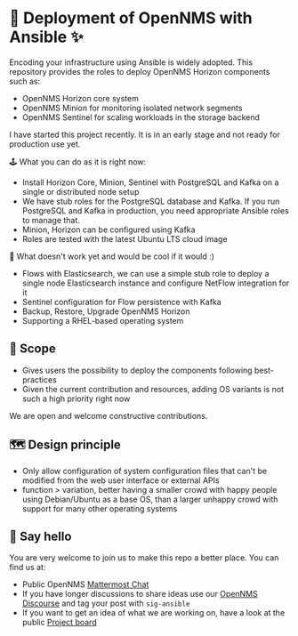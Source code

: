 # 🚀 Deployment of OpenNMS with Ansible ✨

Encoding your infrastructure using Ansible is widely adopted.
This repository provides the roles to deploy OpenNMS Horizon components such as:

* OpenNMS Horizon core system
* OpenNMS Minion for monitoring isolated network segments
* OpenNMS Sentinel for scaling workloads in the storage backend

I have started this project recently.
It is in an early stage and not ready for production use yet.

🕹️ What you can do as it is right now:

* Install Horizon Core, Minion, Sentinel with PostgreSQL and Kafka on a single or distributed node setup
* We have stub roles for the PostgreSQL database and Kafka. If you run PostgreSQL and Kafka in production, you need appropriate Ansible roles to manage that.
* Minion, Horizon can be configured using Kafka
* Roles are tested with the latest Ubuntu LTS cloud image

🦄 What doesn't work yet and would be cool if it would :)

* Flows with Elasticsearch, we can use a simple stub role to deploy a single node Elasticsearch instance and configure NetFlow integration for it
* Sentinel configuration for Flow persistence with Kafka
* Backup, Restore, Upgrade OpenNMS Horizon
* Supporting a RHEL-based operating system

## 🎯 Scope

* Gives users the possibility to deploy the components following best-practices
* Given the current contribution and resources, adding OS variants is not such a high priority right now

We are open and welcome constructive contributions.

## 🗺 Design principle

* Only allow configuration of system configuration files that can't be modified from the web user interface or external APIs
* function > variation, better having a smaller crowd with happy people using Debian/Ubuntu as a base OS, than a larger unhappy crowd with support for many other operating systems

## 👋 Say hello

You are very welcome to join us to make this repo a better place.
You can find us at:

* Public OpenNMS [Mattermost Chat](https://chat.opennms.com/opennms/channels/opennms-discussion)
* If you have longer discussions to share ideas use our [OpenNMS Discourse](https://opennms.discourse.group) and tag your post with `sig-ansible`
* If you want to get an idea of what we are working on, have a look at the public [Project board](https://github.com/orgs/opennms-forge/projects/3)

